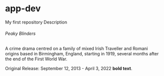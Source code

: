 # app-dev
My first repository 
Description
###### Peaky Blinders
A crime drama centred on a family of mixed Irish Traveller and Romani origins based in Birmingham, England, starting in 1919, several months after the end of the First World War.

Original Release: September 12, 2013 - April 3, 2022 **bold text**.
